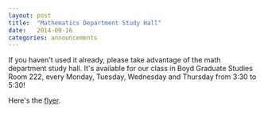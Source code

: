 ```yaml
---
layout: post
title:  "Mathematics Department Study Hall"
date:   2014-09-16
categories: announcements 
---
```


If you haven't used it already, please take advantage of the math department study hall. It's available for our class in Boyd Graduate Studies Room 222, every Monday, Tuesday, Wednesday and Thursday from 3:30 to 5:30!

Here's the [flyer][flyer].

[flyer]: http://dkrashen.github.io/calc2/study_hall.pdf
